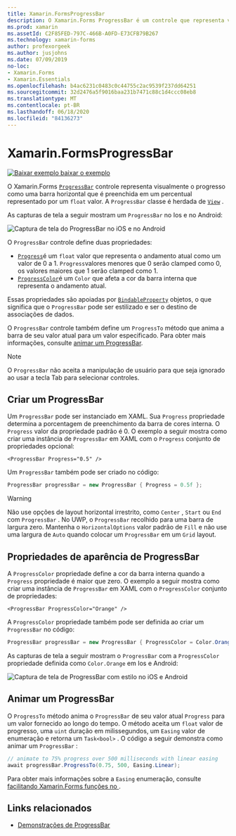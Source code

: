 ```yaml
---
title: Xamarin.FormsProgressBar
description: O Xamarin.Forms ProgressBar é um controle que representa visualmente o progresso como uma barra horizontal que é preenchida com base em uma propriedade float.
ms.prod: xamarin
ms.assetId: C2F85FED-797C-466B-A0FD-E73CFB79B267
ms.technology: xamarin-forms
author: profexorgeek
ms.author: jusjohns
ms.date: 07/09/2019
no-loc:
- Xamarin.Forms
- Xamarin.Essentials
ms.openlocfilehash: b4ac6231c0483c0c44755c2ac9539f237dd64251
ms.sourcegitcommit: 32d2476a5f9016baa231b7471c88c1d4ccc08eb8
ms.translationtype: MT
ms.contentlocale: pt-BR
ms.lasthandoff: 06/18/2020
ms.locfileid: "84136273"
---
```

# <a name="xamarinforms-progressbar"></a>Xamarin.FormsProgressBar
[![Baixar exemplo ](~/media/shared/download.png) baixar o exemplo](https://docs.microsoft.com/samples/xamarin/xamarin-forms-samples/userinterface-progressbardemos/)

O Xamarin.Forms [`ProgressBar`](xref:Xamarin.Forms.ProgressBar) controle representa visualmente o progresso como uma barra horizontal que é preenchida em um percentual representado por um `float` valor. A `ProgressBar` classe é herdada de [`View`](xref:Xamarin.Forms.View) .

As capturas de tela a seguir mostram um `ProgressBar` no Ios e no Android:

![Captura de tela do ProgressBar no iOS e no Android](progressbar-images/progressbars-default.png "ProgressBar no iOS e Android")

O `ProgressBar` controle define duas propriedades:

* [`Progress`](xref:Xamarin.Forms.ProgressBar.Progress)é um `float` valor que representa o andamento atual como um valor de 0 a 1. `Progress`valores menores que 0 serão clamped como 0, os valores maiores que 1 serão clamped como 1.
* [`ProgressColor`](xref:Xamarin.Forms.ProgressBar.ProgressColor)é um `Color` que afeta a cor da barra interna que representa o andamento atual.

Essas propriedades são apoiadas por [`BindableProperty`](xref:Xamarin.Forms.BindableProperty) objetos, o que significa que o `ProgressBar` pode ser estilizado e ser o destino de associações de dados.

O `ProgressBar` controle também define um `ProgressTo` método que anima a barra de seu valor atual para um valor especificado. Para obter mais informações, consulte [animar um ProgressBar](#animate-a-progressbar).

> [!NOTE]
> O `ProgressBar` não aceita a manipulação de usuário para que seja ignorado ao usar a tecla Tab para selecionar controles.

## <a name="create-a-progressbar"></a>Criar um ProgressBar

Um `ProgressBar` pode ser instanciado em XAML. Sua `Progress` propriedade determina a porcentagem de preenchimento da barra de cores interna. O `Progress` valor da propriedade padrão é 0. O exemplo a seguir mostra como criar uma instância de `ProgressBar` em XAML com o `Progress` conjunto de propriedades opcional:

```xaml
<ProgressBar Progress="0.5" />
```

Um `ProgressBar` também pode ser criado no código:

```csharp
ProgressBar progressBar = new ProgressBar { Progress = 0.5f };
```

> [!WARNING]
> Não use opções de layout horizontal irrestrito, como `Center` , `Start` ou `End` com `ProgressBar` . No UWP, o `ProgressBar` recolhido para uma barra de largura zero. Mantenha o `HorizontalOptions` valor padrão de `Fill` e não use uma largura de `Auto` quando colocar um `ProgressBar` em um `Grid` layout.

## <a name="progressbar-appearance-properties"></a>Propriedades de aparência de ProgressBar

A `ProgressColor` propriedade define a cor da barra interna quando a `Progress` propriedade é maior que zero. O exemplo a seguir mostra como criar uma instância de `ProgressBar` em XAML com o `ProgressColor` conjunto de propriedades:

```xaml
<ProgressBar ProgressColor="Orange" />
```

A `ProgressColor` propriedade também pode ser definida ao criar um `ProgressBar` no código:

```csharp
ProgressBar progressBar = new ProgressBar { ProgressColor = Color.Orange };
```

As capturas de tela a seguir mostram o `ProgressBar` com a `ProgressColor` propriedade definida como `Color.Orange` em Ios e Android:

![Captura de tela de ProgressBar com estilo no iOS e Android](progressbar-images/progressbars-styled.png "ProgressBar com estilo no iOS e no Android")

## <a name="animate-a-progressbar"></a>Animar um ProgressBar

O `ProgressTo` método anima o `ProgressBar` de seu valor atual `Progress` para um valor fornecido ao longo do tempo. O método aceita um `float` valor de progresso, uma `uint` duração em milissegundos, um `Easing` valor de enumeração e retorna um `Task<bool>` . O código a seguir demonstra como animar um `ProgressBar` :

```csharp
// animate to 75% progress over 500 milliseconds with linear easing
await progressBar.ProgressTo(0.75, 500, Easing.Linear);
```

Para obter mais informações sobre a `Easing` enumeração, consulte [facilitando Xamarin.Forms funções no ](~/xamarin-forms/user-interface/animation/easing.md).

## <a name="related-links"></a>Links relacionados

* [Demonstrações de ProgressBar](https://docs.microsoft.com/samples/xamarin/xamarin-forms-samples/userinterface-progressbardemos/)
